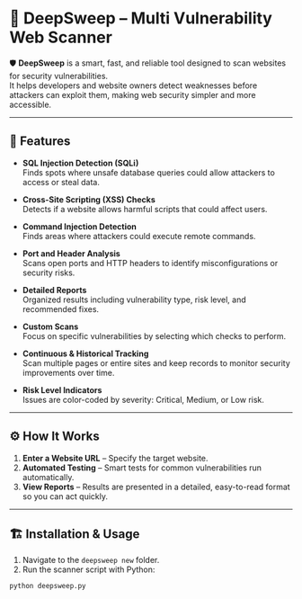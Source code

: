 # 📄 DeepSweep – Multi Vulnerability Web Scanner

🛡️ **DeepSweep** is a smart, fast, and reliable tool designed to scan websites for security vulnerabilities.  
It helps developers and website owners detect weaknesses before attackers can exploit them, making web security simpler and more accessible.

---

## 🚀 Features

- **SQL Injection Detection (SQLi)**  
  Finds spots where unsafe database queries could allow attackers to access or steal data.

- **Cross-Site Scripting (XSS) Checks**  
  Detects if a website allows harmful scripts that could affect users.

- **Command Injection Detection**  
  Finds areas where attackers could execute remote commands.

- **Port and Header Analysis**  
  Scans open ports and HTTP headers to identify misconfigurations or security risks.

- **Detailed Reports**  
  Organized results including vulnerability type, risk level, and recommended fixes.

- **Custom Scans**  
  Focus on specific vulnerabilities by selecting which checks to perform.

- **Continuous & Historical Tracking**  
  Scan multiple pages or entire sites and keep records to monitor security improvements over time.

- **Risk Level Indicators**  
  Issues are color-coded by severity: Critical, Medium, or Low risk.

---

## ⚙️ How It Works

1. **Enter a Website URL** – Specify the target website.  
2. **Automated Testing** – Smart tests for common vulnerabilities run automatically.  
3. **View Reports** – Results are presented in a detailed, easy-to-read format so you can act quickly.

---

## 🏗️ Installation & Usage

1. Navigate to the `deepsweep new` folder.  
2. Run the scanner script with Python:

```bash
python deepsweep.py
